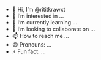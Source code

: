 - 👋 Hi, I’m @rititkrawxt
- 👀 I’m interested in ...
- 🌱 I’m currently learning ...
- 💞️ I’m looking to collaborate on ...
- 📫 How to reach me ...
- 😄 Pronouns: ...
- ⚡ Fun fact: ...

<!---
rititkrawxt/rititkrawxt is a ✨ special ✨ repository because its `README.md` (this file) appears on your GitHub profile.
You can click the Preview link to take a look at your changes.
--->
